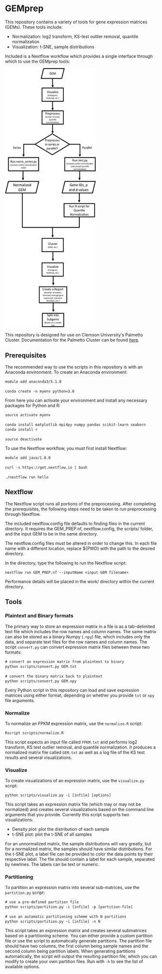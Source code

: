 # GEMprep

This repository contains a variety of tools for gene expression matrices (GEMs). These tools include:

- Normalization: log2 transform, KS-test outlier removal, quantile normalization
- Visualization: t-SNE, sample distributions

Included is a Nextflow workflow which provides a single interface through which to use the GEMprep tools:

<img src="images/workflow-diagram.jpg" width="300"/>

This repository is designed for use on Clemson University's Palmetto Cluster. Documentation for the Palmetto Cluster can be found [here](https://www.palmetto.clemson.edu/palmetto/).

## Prerequisites

The recommended way to use the scripts in this repository is with an Anaconda environment. To create an Anaconda environment:
```
module add anaconda3/5.1.0

conda create -n myenv python=3.6
```

From here you can activate your environment and install any necessary packages for Python and R:
```
source activate myenv

conda install matplotlib mpi4py numpy pandas scikit-learn seaborn
conda install r

source deactivate
```

To use the Nextflow workflow, you must first install Nextflow:
```
module add java/1.8.0

curl -s https://get.nextflow.io | bash

./nextflow run hello
```

## Nextflow

The Nextflow script runs all portions of the preprocessing.  After completing the prerequisites, the following steps need to be taken to run preprocessing through Nextflow.

The included nextflow.config file defaults to finding files in the current directory.  It requires the GEM_PREP.nf, nextflow.config, the scripts/ folder, and the input GEM to be in the same directory.

The nextflow.config files must be altered in order to change this.  In each file name with a different location, replace ${PWD} with the path to the desired directory.

In the directory, type the following to run the Nextflow script:
```
nextflow run GEM_PREP.nf --inputName <input GEM filename>
```

Performance details will be placed in the work/ directory within the current directory.

## Tools

### Plaintext and Binary formats

The primary way to store an expression matrix in a file is as a tab-delimited text file which includes the row names and column names. The same matrix can also be stored as a binary Numpy (`.npy`) file, which includes only the data, and separate text files for the row names and column names. The script `convert.py` can convert expression matrix files between these two formats:
```
# convert an expression matrix from plaintext to binary
python scripts/convert.py GEM.txt

# convert the binary matrix back to plaintext
python scripts/convert.py GEM.npy
```

Every Python script in this repository can load and save expression matrices using either format, depending on whether you provide `txt` or `npy` file arguments.

### Normalize

To normalize an FPKM expression matrix, use the `normalize.R` script:
```
Rscript scripts/normalize.R
```

This script expects an input file called `FPKM.txt` and performs log2 transform, KS test outlier removal, and quantile normalization. It produces a normalized matrix file called `GEM.txt` as well as a log file of the KS test results and several visualizations.

### Visualize

To create visualizations of an expression matrix, use the `visualize.py` script:
```
python scripts/visualize.py -i [infile] [options]
```

This script takes an expression matrix file (which may or may not be normalized) and creates several visualizations based on the command line arguments that you provide. Currently this script supports two visualizations:

- Density plot: plot the distribution of each sample
- t-SNE plot: plot the t-SNE of all samples

For an unnormalized matrix, the sample distributions will vary greatly, but for a normalized matrix, the samples should have similar distributions. For the t-SNE plot, a label file can be provided to color the data points by their respective label. The file should contain a label for each sample, separated by newlines. The labels can be text or numeric.

### Partitioning

To partition an expression matrix into several sub-matrices, use the `partition.py` script:
```
# use a pre-defined partition file
python scripts/partition.py -i [infile] -p [partition-file]

# use an automatic partitioning scheme with N partitions
python scripts/partition.py -i [infile] -n N
```

This script takes an expression matrix and creates several submatrices based on a partitioning scheme. You can either provide a custom partition file or use the script to automatically generate partitions. The partition file should have two columns, the first column being sample names and the second column being partition labels. When generating partitions automatically, the script will output the resulting partition file, which you can modify to create your own partition files. Run with `-h` to see the list of available options.
